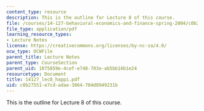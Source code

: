 ```yaml
---
content_type: resource
description: This is the outline for Lecture 8 of this course.
file: /courses/14-127-behavioral-economics-and-finance-spring-2004/c0b27551e7cdadae3064704d0949231b_14127_lec8_happi.pdf
file_type: application/pdf
learning_resource_types:
- Lecture Notes
license: https://creativecommons.org/licenses/by-nc-sa/4.0/
ocw_type: OCWFile
parent_title: Lecture Notes
parent_type: CourseSection
parent_uid: 1075859e-4cef-e748-703e-ab5bb16b1e24
resourcetype: Document
title: 14127_lec8_happi.pdf
uid: c0b27551-e7cd-adae-3064-704d0949231b
---
```

This is the outline for Lecture 8 of this course.